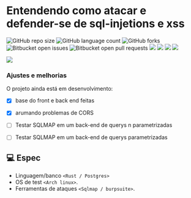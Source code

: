 # Entendendo como atacar e defender-se de sql-injetions e xss


![GitHub repo size](https://img.shields.io/github/repo-size/iuricode/README-template?style=for-the-badge)
![GitHub language count](https://img.shields.io/github/languages/count/iuricode/README-template?style=for-the-badge)
![GitHub forks](https://img.shields.io/github/forks/iuricode/README-template?style=for-the-badge)
![Bitbucket open issues](https://img.shields.io/bitbucket/issues/iuricode/README-template?style=for-the-badge)
![Bitbucket open pull requests](https://img.shields.io/bitbucket/pr-raw/iuricode/README-template?style=for-the-badge)
<img src="https://img.shields.io/badge/PostgreSQL-316192?style=for-the-badge&logo=postgresql&logoColor=white">
<img src="https://img.shields.io/badge/Docker-2CA5E0?style=for-the-badge&logo=docker&logoColor=white">
<img src="https://img.shields.io/badge/Rust-black?style=for-the-badge&logo=rust&logoColor=#E57324">
<img src="https://img.shields.io/badge/Arch_Linux-1793D1?style=for-the-badge&logo=arch-linux&logoColor=white">

<img src="https://i.pinimg.com/236x/71/01/32/710132864d55b26c57f4a059cf1976f9.jpg">


### Ajustes e melhorias

O projeto ainda está em desenvolvimento:

- [x] base do front e back end feitas
- [x] arumando problemas de CORS
- [ ] Testar SQLMAP em um back-end de querys n parametrizadas
- [ ] Testar SQLMAP em um back-end de querys parametrizadas  


## 💻 Espec

- Linguagem/banco `<Rust / Postgres>`
- OS de test `<Arch linux>`.
- Ferramentas de ataques `<Sqlmap / burpsuite>`.





